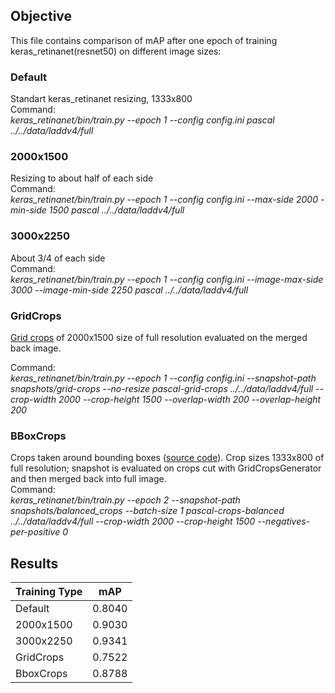 ## Objective
This file contains comparison of mAP after one epoch of training keras_retinanet(resnet50) on different image sizes:

### Default
Standart keras_retinanet resizing, 1333x800  
Command:  
*keras_retinanet/bin/train.py --epoch 1 --config config.ini pascal ../../data/laddv4/full*

### 2000x1500
Resizing to about half of each side  
Command:  
*keras_retinanet/bin/train.py --epoch 1 --config config.ini --max-side 2000 -min-side 1500 pascal ../../data/laddv4/full*

### 3000x2250
About 3/4 of each side  
Command:  
*keras_retinanet/bin/train.py --epoch 1 --config config.ini --image-max-side 3000 --image-min-side 2250 pascal ../../data/laddv4/full*

### GridCrops
[Grid crops](https://github.com/lacmus-foundation/lacmus/blob/master/keras_retinanet/preprocessing/pascal_voc_grid_crops.py) of 2000x1500 size of full resolution evaluated on the merged back image.

Command:  
*keras_retinanet/bin/train.py --epoch 1 --config config.ini --snapshot-path snapshots/grid-crops --no-resize pascal-grid-crops ../../data/laddv4/full --crop-width 2000 --crop-height 1500 --overlap-width 200 --overlap-height 200* 

### BBoxCrops
Crops taken around bounding boxes ([source code](https://github.com/prickly-u/lacmus/blob/balanced_crops/keras_retinanet/preprocessing/pascal_voc_balanced_crops.py)).
Crop sizes 1333x800 of full resolution; snapshot is evaluated on crops cut with GridCropsGenerator and then merged back into full image.   
Command:  
*keras_retinanet/bin/train.py --epoch 2 --snapshot-path snapshots/balanced_crops --batch-size 1  pascal-crops-balanced ../../data/laddv4/full --crop-width 2000 --crop-height 1500 --negatives-per-positive 0* 

## Results

| Training Type |   mAP     |
| ------------- | --------- |
| Default       |  0.8040   |
| 2000x1500     |  0.9030   |
| 3000x2250     |  0.9341   |
| GridCrops     |  0.7522   |
| BboxCrops     |  0.8788   |

